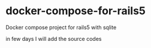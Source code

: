 # docker-compose-for-rails5
Docker compose project for rails5 with sqlite

in few days I will add the source codes
